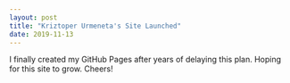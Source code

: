 ```yaml
---
layout: post
title: "Kriztoper Urmeneta's Site Launched"
date: 2019-11-13
---
```


I finally created my GitHub Pages after years of delaying this plan. Hoping for this site to grow. Cheers!
